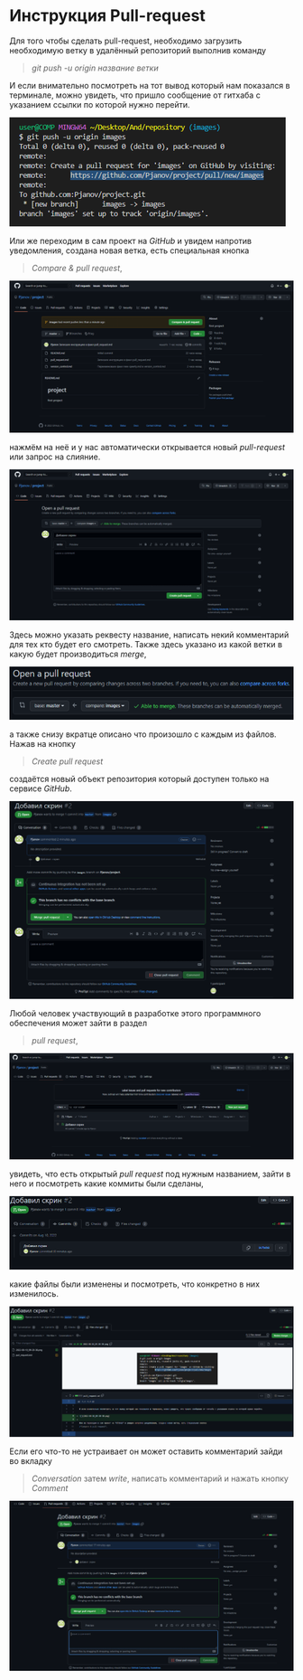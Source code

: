# Инструкция Pull-request

Для того чтобы сделать pull-request, необходимо загрузить необходимую ветку в удалённый репозиторий выполнив команду
 >*git push -u origin название ветки* 

И если внимательно посмотреть на тот вывод который нам показался в терминале, можно увидеть, что пришло сообщение от гитхаба с указанием ссылки по которой нужно перейти.

![](/screen/2022-08-10_09-20-38.png)

Или же переходим в сам проект на *GitHub* и увидем напротив уведомления, создана новая ветка, есть специальная кнопка 
>*Compare & pull request*, 

![](/screen/2022-08-10_09-32-35.png)

нажмём на неё и у нас автоматически открывается новый *pull-request* или запрос на слияние.

![](/screen/2022-08-10_09-38-22.png)

 Здесь можно указать реквесту название, написать некий комментарий для тех кто будет его смотреть. Также здесь указано из какой ветки в какую будет производиться *merge*,

 ![](/screen/2022-08-10_09-45-47.png)
 
  а также снизу вкратце описано что произошло с каждым из файлов. Нажав на кнопку 
 >*Create pull request* 
 
 создаётся новый объект репозитория который доступен только на сервисе *GitHub*.

 ![](/screen/2022-08-10_09-49-51.png)

Любой человек участвующий в разработке этого программного обеспечения может зайти в раздел 
>*pull request*, 

![](/screen/2022-08-10_09-55-08.png)

увидеть, что есть открытый *pull request* под нужным названием, зайти в него и посмотреть какие коммиты были сделаны,

![](/screen/2022-08-10_09-59-00.png)

 какие файлы были изменены и посмотреть, что конкретно в них изменилось.

 ![](/screen/2022-08-10_10-02-20.png)

Если его что-то не устраивает он может оставить комментарий зайди во вкладку 
>*Conversation* затем *write*, написать комментарий и нажать кнопку *Comment*

![](/screen/2022-08-10_10-05-10.png)